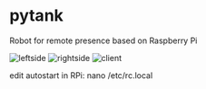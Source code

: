# pytank
Robot for remote presence based on Raspberry Pi

![leftside](../images/tank_leftside.jpg)
![rightside](../images/tank_rightside.jpg)
![client](../images/clientscreen.PNG)

edit autostart in RPi: nano /etc/rc.local
